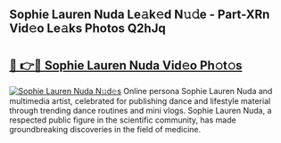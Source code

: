 ## Sophie Lauren Nuda Le𝚊k𝚎d N𝚞𝚍e - Part-XRn Vid𝚎o Le𝚊ks Photos Q2hJq

# <h2><a href="http://fbbksbx.evod.top/?m=Sophie+Lauren+Nuda">🔗 👉🔴 Sophie Lauren Nuda Vid𝚎o Ph𝚘t𝚘s</a></h2>

[![Sophie Lauren Nuda N𝚞d𝚎s](https://i.imgur.com/8V9OHl7.gif)](http://fbbksbx.evod.top/?m=Sophie+Lauren+Nuda)
Online persona Sophie Lauren Nuda and multimedia artist, celebrated for publishing dance and lifestyle material through trending dance routines and mini vlogs. Sophie Lauren Nuda, a respected public figure in the scientific community, has made groundbreaking discoveries in the field of medicine. 
